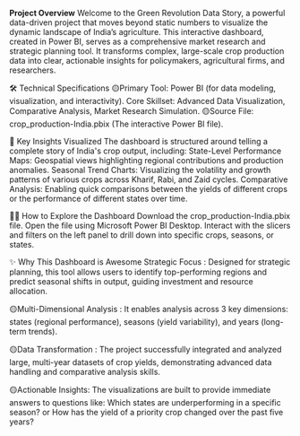 **Project Overview**
Welcome to the Green Revolution Data Story, a powerful data-driven project that moves beyond static numbers
to visualize the dynamic landscape of India’s agriculture. This interactive dashboard, created in Power BI,
serves as a comprehensive market research and strategic planning tool.
It transforms complex, large-scale crop production data into clear, actionable insights for policymakers, 
agricultural firms, and researchers.

🛠️ Technical Specifications
🟡Primary Tool: Power BI (for data modeling, visualization, and interactivity).
Core Skillset: Advanced Data Visualization, Comparative Analysis, Market Research Simulation.
🟡Source File: crop_production-India.pbix (The interactive Power BI file).

🚀 Key Insights Visualized
The dashboard is structured around telling a complete story of India's crop output, including:
State-Level Performance Maps: Geospatial views highlighting regional contributions and production anomalies.
Seasonal Trend Charts: Visualizing the volatility and growth patterns of various crops across Kharif, Rabi, and Zaid cycles.
Comparative Analysis: Enabling quick comparisons between the yields of different crops or the performance of
different states over time.


🧑‍💻 How to Explore the Dashboard
Download the crop_production-India.pbix file.
Open the file using Microsoft Power BI Desktop.
Interact with the slicers and filters on the left panel to drill down into specific crops, seasons, or states.

✨ Why This Dashboard is Awesome
Strategic Focus :	Designed for strategic planning, this tool allows users to identify top-performing regions and 
predict seasonal shifts in output, guiding investment and resource allocation.

🟡Multi-Dimensional Analysis :	It enables analysis across 3 key dimensions: states (regional performance),
seasons (yield variability), and years (long-term trends).

🟡Data Transformation :	The project successfully integrated and analyzed large, multi-year datasets of crop yields,
demonstrating advanced data handling and comparative analysis skills.

🟡Actionable Insights:	The visualizations are built to provide immediate answers to questions like: Which states are 
underperforming in a specific season? or How has the yield of a priority crop changed over the past five years?
